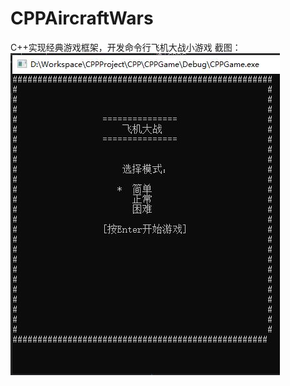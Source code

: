 # CPPAircraftWars
C++实现经典游戏框架，开发命令行飞机大战小游戏
截图：
![Startt](https://github.com/amao6666/CPPAircraftWars/blob/main/ScreenShort/Start.JPG)
